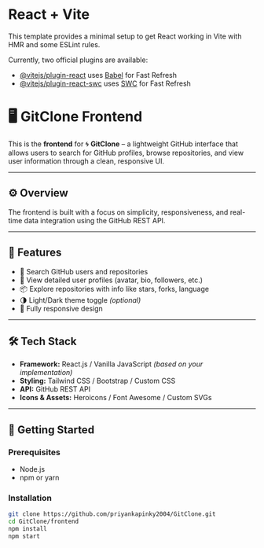# React + Vite

This template provides a minimal setup to get React working in Vite with HMR and some ESLint rules.

Currently, two official plugins are available:

- [@vitejs/plugin-react](https://github.com/vitejs/vite-plugin-react/blob/main/packages/plugin-react/README.md) uses [Babel](https://babeljs.io/) for Fast Refresh
- [@vitejs/plugin-react-swc](https://github.com/vitejs/vite-plugin-react-swc) uses [SWC](https://swc.rs/) for Fast Refresh

# 🖥️ GitClone Frontend

This is the **frontend** for 🌀 **GitClone** – a lightweight GitHub interface that allows users to search for GitHub profiles, browse repositories, and view user information through a clean, responsive UI.

---

## ⚙️ Overview

The frontend is built with a focus on simplicity, responsiveness, and real-time data integration using the GitHub REST API.

---

## 🌟 Features

- 🔎 Search GitHub users and repositories
- 👥 View detailed user profiles (avatar, bio, followers, etc.)
- 📦 Explore repositories with info like stars, forks, language
- 🌗 Light/Dark theme toggle *(optional)*
- 📱 Fully responsive design

---

## 🛠 Tech Stack

- **Framework:** React.js / Vanilla JavaScript *(based on your implementation)*
- **Styling:** Tailwind CSS / Bootstrap / Custom CSS
- **API:** GitHub REST API
- **Icons & Assets:** Heroicons / Font Awesome / Custom SVGs

---

## 🚀 Getting Started

### Prerequisites

- Node.js
- npm or yarn

### Installation

```bash
git clone https://github.com/priyankapinky2004/GitClone.git
cd GitClone/frontend
npm install
npm start
